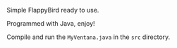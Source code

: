 Simple FlappyBird ready to use.

Programmed with Java, enjoy!

Compile and run the `MyVentana.java` in the `src` directory.
